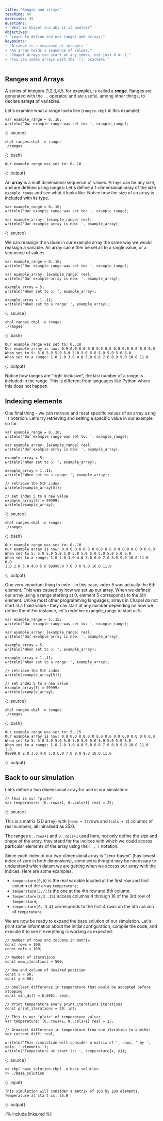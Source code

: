 ```yaml
---
title: "Ranges and arrays"
teaching: 60
exercises: 30
questions:
- "What is Chapel and why is it useful?"
objectives:
- "Learn to define and use ranges and arrays."
keypoints:
- "A range is a sequence of integers."
- "An array holds a sequence of values."
- "Chapel arrays can start at any index, not just 0 or 1."
- "You can index arrays with the `[]` brackets."
---
```


## Ranges and Arrays

A series of integers (1,2,3,4,5, for example), is called a **_range_**. 
Ranges are generated with the `..` operator, and are useful, among other things, to declare **arrays** of variables.

Let's examine what a range looks like (`ranges.chpl` in this example):

```
var example_range = 0..10;
writeln('Our example range was set to: ', example_range);
```
{: .source}
```
chpl ranges.chpl -o ranges
./ranges
```
{: .bash}
```
Our example range was set to: 0..10
```
{: .output}

An **array** is a multidimensional sequence of values. 
Arrays can be any size, and are defined using ranges:
Let's define a 1-dimensional array of the size `example_range` and see what it looks like.
Notice how the size of an array is included with its type.

```
var example_range = 0..10;
writeln('Our example range was set to: ', example_range);

var example_array: [example_range] real;
writeln('Our example array is now: ', example_array);
```
{: .source}

We can reassign the values in our example array the same way we would reassign a variable.
An array can either be set all to a single value, or a sequence of values.

```
var example_range = 0..10;
writeln('Our example range was set to: ', example_range);

var example_array: [example_range] real;
writeln('Our example array is now: ', example_array);

example_array = 5;
writeln('When set to 5: ', example_array);

example_array = 1..11;
writeln('When set to a range: ', example_array);
```
{: .source}
```
chpl ranges.chpl -o ranges
./ranges
```
{: .bash}
```
Our example range was set to: 0..10
Our example array is now: 0.0 0.0 0.0 0.0 0.0 0.0 0.0 0.0 0.0 0.0 0.0
When set to 5: 5.0 5.0 5.0 5.0 5.0 5.0 5.0 5.0 5.0 5.0 5.0
When set to a range: 1.0 2.0 3.0 4.0 5.0 6.0 7.0 8.0 9.0 10.0 11.0
```
{: .output}

Notice how ranges are "right inclusive", the last number of a range is included in the range. 
This is different from languages like Python where this does not happen.

## Indexing elements

One final thing - we can retrieve and reset specific values of an array using `[]` notation.
Let's try retrieving and setting a specific value in our example so far:

```
var example_range = 0..10;
writeln('Our example range was set to: ', example_range);

var example_array: [example_range] real;
writeln('Our example array is now: ', example_array);

example_array = 5;
writeln('When set to 5: ', example_array);

example_array = 1..11;
writeln('When set to a range: ', example_array);

// retrieve the 5th index
writeln(example_array[5]);

// set index 5 to a new value
example_array[5] = 99999;
writeln(example_array);
```
{: .source}
```
chpl ranges.chpl -o ranges
./ranges
```
{: .bash}
```
Our example range was set to: 0..10
Our example array is now: 0.0 0.0 0.0 0.0 0.0 0.0 0.0 0.0 0.0 0.0 0.0
When set to 5: 5.0 5.0 5.0 5.0 5.0 5.0 5.0 5.0 5.0 5.0 5.0
When set to a range: 1.0 2.0 3.0 4.0 5.0 6.0 7.0 8.0 9.0 10.0 11.0
6.0
1.0 2.0 3.0 4.0 5.0 99999.0 7.0 8.0 9.0 10.0 11.0
```
{: .output}

One very important thing to note - in this case, index 5 was actually the 6th element.
This was caused by how we set up our array. 
When we defined our array using a range starting at 0, element 5 corresponds to the 6th element.
Unlike most other programming languages, arrays in Chapel do not start at a fixed value - 
they can start at any number depending on how we define them!
For instance, let's redefine example_range to start at 5:

```
var example_range = 5..15;
writeln('Our example range was set to: ', example_range);

var example_array: [example_range] real;
writeln('Our example array is now: ', example_array);

example_array = 5;
writeln('When set to 5: ', example_array);

example_array = 1..11;
writeln('When set to a range: ', example_array);

// retrieve the 5th index
writeln(example_array[5]);

// set index 5 to a new value
example_array[5] = 99999;
writeln(example_array);
```
{: .source}
```
chpl ranges.chpl -o ranges
./ranges
```
{: .bash}
```
Our example range was set to: 5..15
Our example array is now: 0.0 0.0 0.0 0.0 0.0 0.0 0.0 0.0 0.0 0.0 0.0
When set to 5: 5.0 5.0 5.0 5.0 5.0 5.0 5.0 5.0 5.0 5.0 5.0
When set to a range: 1.0 2.0 3.0 4.0 5.0 6.0 7.0 8.0 9.0 10.0 11.0
1.0
99999.0 2.0 3.0 4.0 5.0 6.0 7.0 8.0 9.0 10.0 11.0
```
{: .output}

## Back to our simulation

Let's define a two dimensional array for use in our simulation:

~~~
// this is our "plate"
var temperature: [0..rows+1, 0..cols+1] real = 25;
~~~
{: .source}

This is a matrix (2D array) with (`rows + 2`) rows and (`cols + 2`) columns of real numbers,
all initialised as 25.0.

The ranges `0..rows+1` and `0..cols+1` used here, not only define the size and shape of the array, 
they stand for the indices with which we could access particular elements of the array
using the `[ , ]` notation.

Since each index of our two-dimensional array is "zero-based"
(has lowest index of zero in both dimensions), some extra thought may be necessary to understand
which datum we are getting when we access our array with the indices. Here are some examples:

* `temperature[0,0]` is the real variable located at the first row and first column of
  the array `temperature`;
* `temperature[3,7]` is the one at the 4th row and 8th column;
* `temperature[2,3..15]` access columns 4 through 16 of the 3rd row of `temperature`;
* `temperature[0..3,4]` corresponds to the first 4 rows on the 5th column of `temperature`.

We are now be ready to expand the base solution of our simulation.
Let's print some information about the initial configuration, compile the code,
and execute it to see if everything is working as expected.

~~~
// Number of rows and columns in matrix 
const rows = 100;
const cols = 100;

// Number of iterations
const num_iterations = 500;

// Row and column of desired position
const x = 50;
const y = 50;

// Smallest difference in temperature that would be accepted before stopping
const min_diff = 0.0001: real;

// Print temperature every print_iterations iterations
const print_iterations = 20: int;

// This is our "plate" of temperature values
var temperature: [0..rows+1, 0..cols+1] real = 25;

// Greatest difference in temperature from one iteration to another
var current_diff: real;

writeln('This simulation will consider a matrix of ', rows, ' by ', cols, ' elements.');
writeln('Temperature at start is: ', temperature[x, y]);
~~~
{: .source}
```
>> chpl base_solution.chpl -o base_solution
>> ./base_solution
```
{: .input}
~~~
This simulation will consider a matrix of 100 by 100 elements.
Temperature at start is: 25.0
~~~
{: .output}

{% include links.md %}

